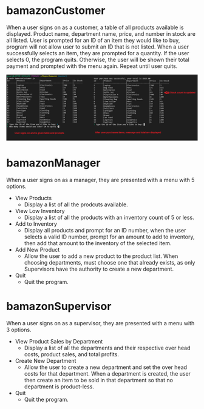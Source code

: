 # bamazonCustomer
When a user signs on as a customer, a table of all products available is displayed. Product name, department name, price, and number in stock are all listed. User is prompted for an ID of an item they would like to buy, program will not allow user to submit an ID that is not listed. When a user successfully selects an item, they are prompted for a quantity. If the user selects 0, the program quits. Otherwise, the user will be shown their total payment and prompted with the menu again. Repeat until user quits.

![Image of Customer Flow](https://github.com/PearceMoffat/bamazon/blob/master/images/customer-flow.png)

# bamazonManager
When a user signs on as a manager, they are presented with a menu with 5 options.
- View Products
  - Display a list of all the prodcuts available.
- View Low Inventory
  - Display a list of all the products with an inventory count of 5 or less.
- Add to Inventory
  - Display all products and prompt for an ID number, when the user selects a valid ID number, prompt for an amount to add to inventory, then add that amount to the inventory of the selected item.
- Add New Product
  - Allow the user to add a new product to the product list. When choosing departments, must choose one that already exists, as only Supervisors have the authority to create a new department.
- Quit
  - Quit the program.





 # bamazonSupervisor
When a user signs on as a supervisor, they are presented with a menu with 3 options.
- View Product Sales by Department
  - Display a list of all the departments and their respective over head costs, product sales, and total profits.
- Create New Department
  - Allow the user to create a new department and set the over head costs for that department. When a department is created, the user then create an item to be sold in that department so that no department is product-less.
- Quit
  - Quit the program.